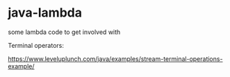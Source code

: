 # java-lambda
some lambda code to get involved with

Terminal operators: 

https://www.leveluplunch.com/java/examples/stream-terminal-operations-example/
